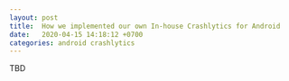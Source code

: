 ```yaml
---
layout: post
title:  How we implemented our own In-house Crashlytics for Android
date:   2020-04-15 14:18:12 +0700
categories: android crashlytics
---
```

TBD